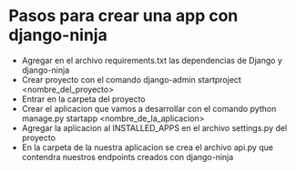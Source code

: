 # Pasos para crear una app con django-ninja

- Agregar en el archivo requirements.txt las dependencias de Django y django-ninja
- Crear proyecto con el comando django-admin startproject <nombre_del_proyecto>
- Entrar en la carpeta del proyecto
- Crear el aplicacion que vamos a desarrollar con el comando python manage.py startapp <nombre_de_la_aplicacion>
- Agregar la aplicacion al INSTALLED_APPS en el archivo settings.py del proyecto
- En la carpeta de la nuestra aplicacion se crea el archivo api.py que contendra nuestros endpoints creados con django-ninja